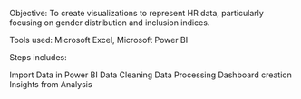 Objective: To create visualizations to represent HR data, particularly focusing on gender distribution and inclusion indices.

Tools used: Microsoft Excel, Microsoft Power BI

Steps includes:

Import Data in Power BI
Data Cleaning
Data Processing
Dashboard creation
Insights from Analysis
